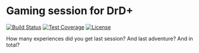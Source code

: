 # Gaming session for DrD+

[![Build Status](https://travis-ci.org/jaroslavtyc/drd-plus-gaming-session.svg?branch=master)](https://travis-ci.org/jaroslavtyc/drd-plus-gaming-session)
[![Test Coverage](https://codeclimate.com/github/jaroslavtyc/drd-plus-gaming-session/badges/coverage.svg)](https://codeclimate.com/github/jaroslavtyc/drd-plus-gaming-session/coverage)
[![License](https://poser.pugx.org/drd-plus/gaming-session/license)](https://packagist.org/packages/drd-plus/gaming-session)

How many experiences did you get last session? And last adventure? And in total?
